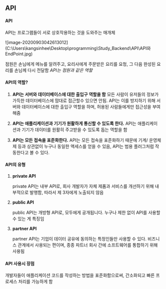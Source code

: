 ## API

#### API

API는 프로그램들이 서로 상호작용하는 것을 도와주는 매개체 

![image-20200903042613012](C:\Users\kangsinhee\Desktop\programming\Study_Backend\API\API와 EndPoint.jpg)

점원은 손님에게 메뉴를 알려주고, 요리사에게 주문받은 요리를 요청, 그 다음 완성된 요리를 손님께 다시 전달함
*API는 점원과 같은 역할*

#### API의 역할?

1. **API는 서버와 데이터베이스에 대한 출입구 역할을 함**
   모든 사람이 유저들의 정보가 가득한 데이터베이스에 맘대로 접근할수 있으면 안됨. API는 이를 방지하기 위해 서버와 데이터베이스에 대한 출입구 역할을 하며, 허용된 사람들에게만 접근성을 부여해줌

2. **API는 애플리케이션과 기기가 원활하게 통신할 수 있도록 한다.**
   API는 애플리케이션과 기기가 데이터를 원활히 주고받을 수 있도록 돕는 역할을 함

3. **API는 모든 접속을 표준화한다.**
   API는 모든 접속을 표준화하기 때문에 기계/ 운영체제 등과 상관없이 누구나 동일한 액세스를 얻을 수 있음, API는 범용 플러그처럼 작동한다고 볼 수 있다.

#### API의 유형

1. **private API**

   private API는 내부 API로, 회사 개발자가 자체 제품과 서비스를 개선하기 위해 내부적으로 발행함, 따라서 제 3자에게 노출되지 않음

2. **public API**

   public API는 개방형 API로, 모두에게 공개됩니다. 누구나 제한 없이 API를 사용할 수 있는 게 특징임

3. **partner API**

   partner API는 기업이 데이터 공유에 동의하는 특정인들만 사용할 수 있다. 비즈니스 관계에서 사용되는 편이며, 종종 파트너 회사 간에 소프트웨어를 통합하기 위해 사용됨

#### API 사용시 장점

개발자들이 애플리케이션 코드를 작성하는 방법을 표준화함으로써, 간소화되고 빠른 프로세스 처리를 가능하게 함

